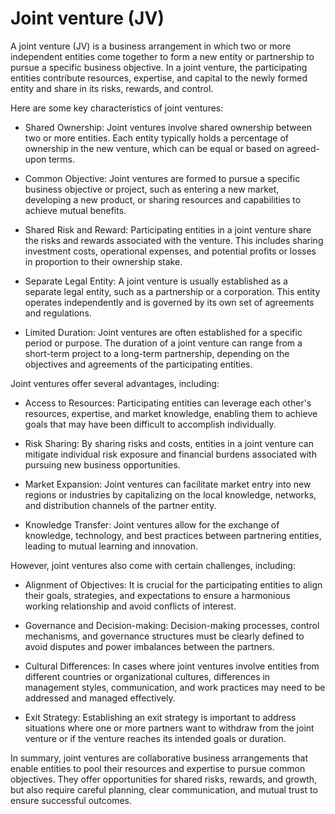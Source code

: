 # Joint venture (JV)

A joint venture (JV) is a business arrangement in which two or more independent entities come together to form a new entity or partnership to pursue a specific business objective. In a joint venture, the participating entities contribute resources, expertise, and capital to the newly formed entity and share in its risks, rewards, and control.

Here are some key characteristics of joint ventures:

* Shared Ownership: Joint ventures involve shared ownership between two or more entities. Each entity typically holds a percentage of ownership in the new venture, which can be equal or based on agreed-upon terms.

* Common Objective: Joint ventures are formed to pursue a specific business objective or project, such as entering a new market, developing a new product, or sharing resources and capabilities to achieve mutual benefits.

* Shared Risk and Reward: Participating entities in a joint venture share the risks and rewards associated with the venture. This includes sharing investment costs, operational expenses, and potential profits or losses in proportion to their ownership stake.

* Separate Legal Entity: A joint venture is usually established as a separate legal entity, such as a partnership or a corporation. This entity operates independently and is governed by its own set of agreements and regulations.

* Limited Duration: Joint ventures are often established for a specific period or purpose. The duration of a joint venture can range from a short-term project to a long-term partnership, depending on the objectives and agreements of the participating entities.

Joint ventures offer several advantages, including:

* Access to Resources: Participating entities can leverage each other's resources, expertise, and market knowledge, enabling them to achieve goals that may have been difficult to accomplish individually.

* Risk Sharing: By sharing risks and costs, entities in a joint venture can mitigate individual risk exposure and financial burdens associated with pursuing new business opportunities.

* Market Expansion: Joint ventures can facilitate market entry into new regions or industries by capitalizing on the local knowledge, networks, and distribution channels of the partner entity.

* Knowledge Transfer: Joint ventures allow for the exchange of knowledge, technology, and best practices between partnering entities, leading to mutual learning and innovation.

However, joint ventures also come with certain challenges, including:

* Alignment of Objectives: It is crucial for the participating entities to align their goals, strategies, and expectations to ensure a harmonious working relationship and avoid conflicts of interest.

* Governance and Decision-making: Decision-making processes, control mechanisms, and governance structures must be clearly defined to avoid disputes and power imbalances between the partners.

* Cultural Differences: In cases where joint ventures involve entities from different countries or organizational cultures, differences in management styles, communication, and work practices may need to be addressed and managed effectively.

* Exit Strategy: Establishing an exit strategy is important to address situations where one or more partners want to withdraw from the joint venture or if the venture reaches its intended goals or duration.

In summary, joint ventures are collaborative business arrangements that enable entities to pool their resources and expertise to pursue common objectives. They offer opportunities for shared risks, rewards, and growth, but also require careful planning, clear communication, and mutual trust to ensure successful outcomes.
